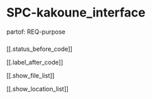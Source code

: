 # SPC-kakoune_interface
partof: REQ-purpose
###

[[.status_before_code]]

[[.label_after_code]]

[[.show_file_list]]

[[.show_location_list]]

